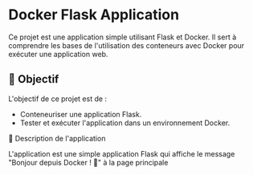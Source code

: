 # Docker Flask Application

Ce projet est une application simple utilisant Flask et Docker. Il sert à comprendre les bases de l'utilisation des conteneurs avec Docker pour exécuter une application web.


## 🚀 Objectif

L'objectif de ce projet est de :
- Conteneuriser une application Flask.
- Tester et exécuter l'application dans un environnement Docker.

📝 Description de l'application

L'application est une simple application Flask qui affiche le message "Bonjour depuis Docker ! 🌟" à la page principale
